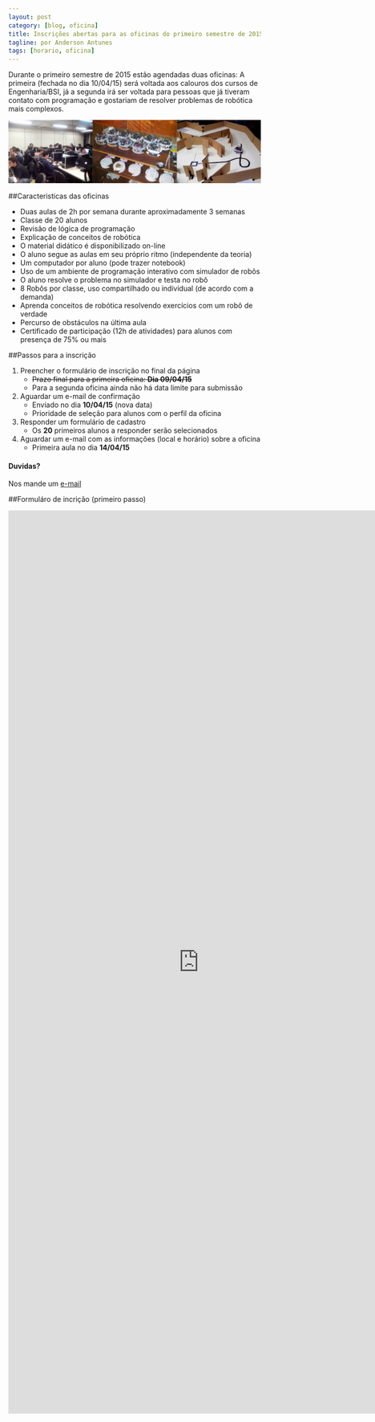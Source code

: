 ```yaml
---
layout: post
category: [blog, oficina]
title: Inscrições abertas para as oficinas do primeiro semestre de 2015
tagline: por Anderson Antunes
tags: [horario, oficina]
---
```


Durante o primeiro semestre de 2015 estão agendadas duas oficinas: A primeira (fechada no dia 10/04/15) será voltada aos calouros dos cursos de Engenharia/BSI, já a segunda irá ser voltada para pessoas que já tiveram contato com programação e gostariam de resolver problemas de robótica mais complexos.

<!--more-->

<center><img src="/assets/img/posts/inscricoes1.png"></center>

##Caracteristicas das oficinas

 - Duas aulas de 2h por semana durante aproximadamente 3 semanas 
 - Classe de 20 alunos
 - Revisão de lógica de programação
 - Explicação de conceitos de robótica
 - O material didático é disponibilizado on-line
 - O aluno segue as aulas em seu próprio ritmo (independente da teoria)
 - Um computador por aluno (pode trazer notebook)
 - Uso de um ambiente de programação interativo com simulador de robôs
 - O aluno resolve o problema no simulador e testa no robô
 - 8 Robôs por classe, uso compartilhado ou individual (de acordo com a demanda)
 - Aprenda conceitos de robótica resolvendo exercícios com um robô de verdade
 - Percurso de obstáculos na última aula
 - Certificado de participação (12h de atividades) para alunos com presença de 75% ou mais

##Passos para a inscrição

 1. Preencher o formulário de inscrição no final da página
	- ~~Prazo final para a primeira oficina: **Dia 09/04/15**~~
	- Para a segunda oficina ainda não há data limite para submissão
 1. Aguardar um e-mail de confirmação
	- Enviado no dia **10/04/15** (nova data)
	- Prioridade de seleção para alunos com o perfil da oficina
 1. Responder um formulário de cadastro
	- Os **20** primeiros alunos a responder serão selecionados
 1. Aguardar um e-mail com as informações (local e horário) sobre a oficina
    - Primeira aula no dia **14/04/15**

<div class="bs-callout bs-callout-warning">
  <h4>Duvidas?</h4>
  Nos mande um <a href="/contato.html">e-mail</a>
</div>

##Formuláro de incrição (primeiro passo)


<iframe src="https://docs.google.com/forms/d/1ghtbnN8K_Y4uJfIt5zYE0Oib_l_WCDudMTLGui5-yxA/viewform?embedded=true" width="760" height="1800" frameborder="0" marginheight="0" marginwidth="0">Carregando...</iframe>
